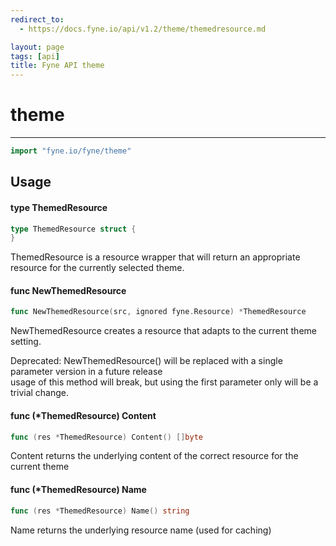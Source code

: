 ```yaml
---
redirect_to:
  - https://docs.fyne.io/api/v1.2/theme/themedresource.md

layout: page
tags: [api]
title: Fyne API theme
---
```



# theme
---
```go
import "fyne.io/fyne/theme"
```

## Usage

#### type ThemedResource

```go
type ThemedResource struct {
}
```

ThemedResource is a resource wrapper that will return an appropriate resource for the currently selected theme.

#### func  NewThemedResource

```go
func NewThemedResource(src, ignored fyne.Resource) *ThemedResource
```
NewThemedResource creates a resource that adapts to the current theme setting.


<div class="deprecated">
Deprecated: NewThemedResource() will be replaced with a single parameter version in a future release</div> usage of this method will break, but using the first parameter only will be a trivial change.

#### func (*ThemedResource) Content

```go
func (res *ThemedResource) Content() []byte
```
Content returns the underlying content of the correct resource for the current theme

#### func (*ThemedResource) Name

```go
func (res *ThemedResource) Name() string
```
Name returns the underlying resource name (used for caching)
